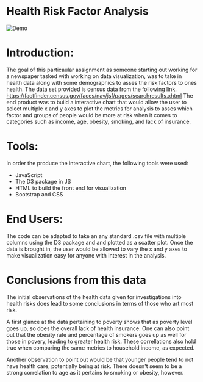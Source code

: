 # Health Risk Factor Analysis

![Demo](https://github.com/dborowski16/d3-challenge/blob/main/d3_data_journalism/assets/demo.gif)

# Introduction:
The goal of this particaular assignment as someone starting out working for a newspaper tasked with working on data visualization, was to take in health data along with some demographics to asses the risk factors to ones health.  The data set provided is census data from the following link.  https://factfinder.census.gov/faces/nav/jsf/pages/searchresults.xhtml
The end product was to build a interactive chart that would allow the user to select multiple x and y axes to plot the metrics for analysis to asses which factor and groups of people would be more at risk when it comes to categories such as income, age, obesity, smoking, and lack of insurance.

# Tools:
In order the produce the interactive chart, the following tools were used:
- JavaScript
- The D3 package in JS
- HTML to build the front end for visualization
- Bootstrap and CSS

# End Users:
The code can be adapted to take an any standard .csv file with multiple columns using the D3 package and and plotted as a scatter plot.  Once the data is brought in, the user would be allowed to vary the x and y axes to make visualization easy for anyone with interest in the analysis.

# Conclusions from this data
The initial observations of the health data given for investigations into health risks does lead to some conclusions in terms of those who art most risk.

A first glance at the data pertaining to poverty shows that as poverty level goes up, so does the overall lack of health insurance. One can also point out that the obesity rate and percentage of smokers goes up as well for those in povery, leading to greater health risk.  These correllations also hold true when comparing the same metrics to household income, as expected.

Another observation to point out would be that younger people tend to not have health care, potentially being at risk. There doesn't seem to be a strong correlation to age as it pertains to smoking or obesity, however.

